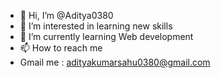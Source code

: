 - 👋 Hi, I’m @Aditya0380
- 👀 I’m interested in learning new skills 
- 🌱 I’m currently learning Web development 
- 📫 How to reach me
- Gmail me : adityakumarsahu0380@gmail.com

<!---
Aditya0380/Aditya0380 is a ✨ special ✨ repository because its `README.md` (this file) appears on your GitHub profile.
You can click the Preview link to take a look at your changes.
--->
